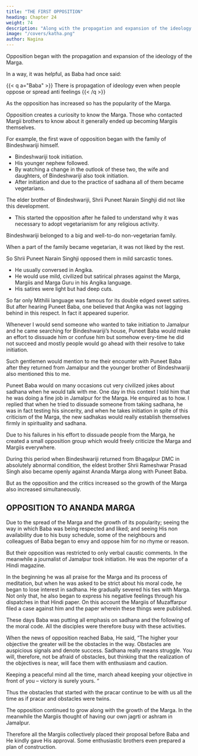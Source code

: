 ```yaml
---
title: "THE FIRST OPPOSITION"
heading: Chapter 24
weight: 74
description: "Along with the propagation and expansion of the ideology of the Marga, opposition also began"
image: "/covers/katha.png"
author: Nagina
---
```



Opposition began with the propagation and expansion of the ideology of the Marga. 

In a way, it was helpful, as Baba had once said:

{{< q a="Baba" >}}
There is propagation of ideology even when people oppose or spread anti feelings
{{< /q >}}


<!-- I have also felt that the propagation of our ideology has advanced hand in hand with its opposition.  -->

As the opposition has increased so has the popularity of the Marga.

Opposition creates a curiosity to know the Marga. Those who contacted Margii brothers to know about it generally ended up becoming Margiis themselves. 

For example, the first wave of opposition began with the family of Bindeshwariji himself.

- Bindeshwariji took initiation.
- His younger nephew followed. 
- By watching a change in the outlook of these two, the wife and daughters, of Bindeshwariji also took initiation.
- After initiation and due to the practice of sadhana all of them became vegetarians.

The elder brother of Bindeshwariji, Shrii Puneet Narain Singhji did not like this development.
- This started the opposition after he failed to understand why it was necessary to adopt vegetarianism for any religious activity. 

Bindeshwariji belonged to a big and well-to-do non-vegetarian family.

 <!-- and the whole family right from a child to the old men was non-vegetarian.  -->

When a part of the family became vegetarian, it was not liked by the rest.

So Shrii Puneet Narain Singhji opposed them in mild sarcastic tones. 
- He usually conversed in Angika. 
- He would use mild, civilized but satirical phrases against the Marga, Margiis and Marga Guru in his Angika language. 
- His satires were light but had deep cuts.

So far only Mithilii language was famous for its double edged sweet satires. But after hearing Puneet Baba, one  believed that Angika was not lagging behind in this respect. In fact it appeared superior.

Whenever I would send someone who wanted to take initiation to Jamalpur and
he came searching for Bindeshwariji’s house, Puneet Baba would make an effort to
dissuade him or confuse him but somehow every-time he did not succeed and mostly
people would go ahead with their resolve to take initiation. 

Such gentlemen would mention to me their encounter with Puneet Baba after they returned from Jamalpur and
the younger brother of Bindeshwariji also mentioned this to me.

Puneet Baba would on many occasions cut very civilized jokes about sadhana when he would talk with me. One day in this context I told him that he was doing a fine job in Jamalpur for the Marga. He enquired as to how. I replied that when he tried to dissuade someone from taking sadhana, he was in fact testing his sincerity, and when
he takes initiation in spite of this criticism of the Marga, the new sadhakas would really
establish themselves firmly in spirituality and sadhana.

Due to his failures in his effort to dissuade people from the Marga, he created a small opposition group which would freely criticize the Marga and Margiis everywhere.

During this period when Bindeshwariji returned from Bhagalpur DMC in absolutely abnormal condition, the eldest brother Shrii Rameshwar Prasad Singh also became openly against Ananda Marga along with Puneet Baba. 

But as the opposition and the critics increased so the growth of the Marga also increased simultaneously.


## OPPOSITION TO ANANDA MARGA

Due to the spread of the Marga and the growth of its popularity; seeing the way in which Baba was being respected and liked; and seeing His non availability due to his busy schedule, some of the neighbours and colleagues of Baba began to envy and oppose him for no rhyme or reason. 

But their opposition was restricted to only verbal caustic comments. In the meanwhile a journalist of Jamalpur took initiation. He was the reporter of a Hindi magazine.

In the beginning he was all praise for the Marga and its process of meditation, but when he was asked to be strict about his moral code, he began to lose interest in sadhana. He gradually severed his ties with Marga. Not only that, he also began to express his negative feelings through his dispatches in that Hindi paper. On this
account the Margiis of Muzaffarpur filed a case against him and the paper wherein
these things were published.

These days Baba was putting all emphasis on sadhana and the following of the moral code. All the disciples were therefore busy with these activities. 

When the news of opposition reached Baba, He said, “The higher your objective the greater will be the obstacles in the way. Obstacles are auspicious signals and denote success. Sadhana really means struggle. You will, therefore, not be afraid of obstacles, but thinking that the realization of the objectives is near, will face them
with enthusiasm and caution. 

Keeping a peaceful mind all the time, march ahead keeping your objective in front of you – victory is surely yours. “ 

Thus the obstacles that started with the pracar continue to be with us all the time as if pracar and obstacles were twins. 

The opposition continued to grow along with the growth of the Marga. In the meanwhile the Margiis thought of having our own jagrti or ashram in Jamalpur. 

Therefore all the Margiis collectively placed their proposal before Baba and He kindly gave His approval. Some enthusiastic brothers even prepared a plan of construction. 

